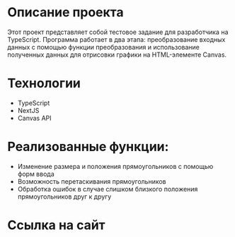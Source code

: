 # Описание проекта
<p>
Этот проект представляет собой тестовое задание для разработчика на TypeScript. Программа работает в два этапа: преобразование входных данных с помощью функции преобразования и использование полученных данных для отрисовки графики на HTML-элементе Canvas.
</p>

# Технологии
<ul>
 <li>TypeScript</li>
 <li>NextJS</li>
 <li>Canvas API</li>
</ul>

# Реализованные функции:
<ul>
 <li>Изменение размера и положения прямоугольников с помощью форм ввода</li>
 <li>Возможность перетаскивания прямоугольников</li>
 <li>Обработка ошибок в случае слишком близкого положения прямоугольников друг к другу</li>
</ul>

# Ссылка на сайт 
<a href="#"></a>
